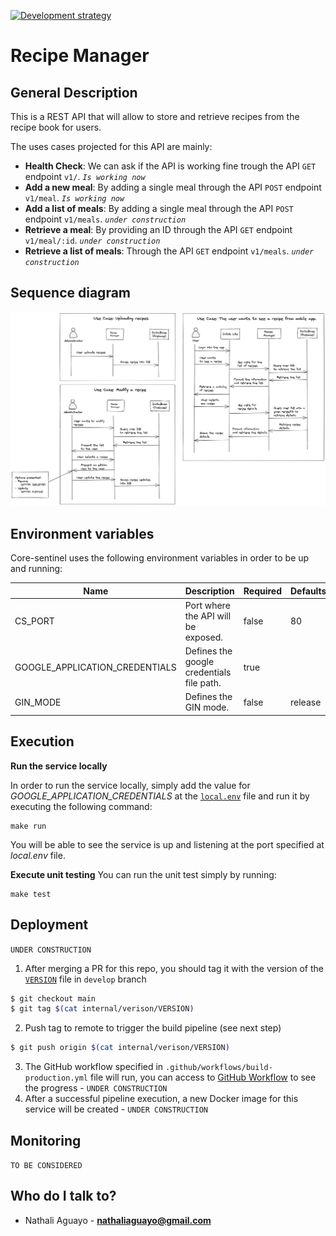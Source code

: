 
[![Development strategy](https://img.shields.io/static/v1?label=DEVELOPMENT%20STRATEGY&message=GITHUB%20FLOW&color=blue)](https://docs.github.com/en/get-started/quickstart/github-flow)
# Recipe Manager

## General Description
This is a REST API that will allow to store and retrieve recipes from the recipe book for users.

The uses cases projected for this API are mainly:
- **Health Check**: We can ask if the API is working fine trough the API `GET` endpoint `v1/`. *`Is working now`*
- **Add a new meal**: By adding a single meal through the API `POST` endpoint `v1/meal`. *`Is working now`*
- **Add a list of meals**: By adding a single meal through the API `POST` endpoint `v1/meals`. *`under construction`*
- **Retrieve a meal**: By providing an ID through the API `GET` endpoint `v1/meal/:id`. *`under construction`*
- **Retrieve a list of meals**: Through the API `GET` endpoint `v1/meals`. *`under construction`*

## Sequence diagram
![RecipeManager.png](/internal/docs/images/RecipeManager.png)


## Environment variables
Core-sentinel uses the following environment variables in order to be up and running: 

| Name                   | Description                               | Required | Defaults |
|------------------------|-------------------------------------------|----------|---------|
| CS_PORT                | Port where the API will be exposed.       | false    | 80      |
| GOOGLE_APPLICATION_CREDENTIALS             | Defines the google credentials file path. | true      |
| GIN_MODE               | Defines the GIN mode.                     | false    | release |

## Execution

**Run the service locally**

In order to run the service locally, simply add the value for *GOOGLE_APPLICATION_CREDENTIALS* at the [`local.env`](/local.env) file and run it by executing the following command: 

```
make run
```

You will be able to see the service is up and listening at the port specified at *local.env* file.

**Execute unit testing**
You can run the unit test simply by running:
```
make test
```

## Deployment
`UNDER CONSTRUCTION`

1. After merging a PR for this repo, you should tag it with the version of the [`VERSION`](/internal/version/VERSION) file in `develop` branch
```sh
$ git checkout main
$ git tag $(cat internal/verison/VERSION)
```
2. Push tag to remote to trigger the build pipeline (see next step)
```sh
$ git push origin $(cat internal/verison/VERSION)
```
3. The GitHub workflow specified in `.github/workflows/build-production.yml` file will run, you can access to
[GitHub Workflow](https://github.com/recipe-manager/actions) to see the progress - `UNDER CONSTRUCTION`
4. After a successful pipeline execution, a new Docker image for this service will be created -
   `UNDER CONSTRUCTION`

## Monitoring
`TO BE CONSIDERED`
## Who do I talk to?
* Nathali Aguayo - **nathaliaguayo@gmail.com**